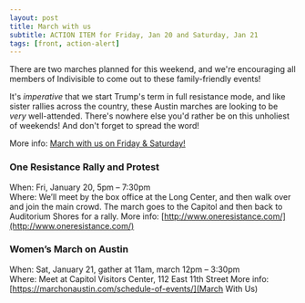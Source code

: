 ```yaml
---
layout: post
title: March with us
subtitle: ACTION ITEM for Friday, Jan 20 and Saturday, Jan 21
tags: [front, action-alert]
---
```


There are two marches planned for this weekend, and we're encouraging all members of Indivisible to come out to these family-friendly events!

It's *imperative* that we start Trump's term in full resistance mode, and like sister rallies across the country, these Austin marches are looking to be *very* well-attended. There's nowhere else you'd rather be on this unholiest of weekends! And don't forget to spread the word!

More info: [March with us on Friday & Saturday!](http://www.indivisibleaustin.com/2017/01/17/march-with-us-on-friday-saturday/)

### One Resistance Rally and Protest

When: Fri, January 20, 5pm – 7:30pm<br />
Where: We’ll meet by the box office at the Long Center, and then walk over and join the main crowd. The march goes to the Capitol and then back to Auditorium Shores for a rally.
More info: [http://www.oneresistance.com/](http://www.oneresistance.com/)

### Women’s March on Austin

When: Sat, January 21, gather at 11am, march 12pm – 3:30pm<br />
Where: Meet at Capitol Visitors Center, 112 East 11th Street
More info: [https://marchonaustin.com/schedule-of-events/](March With Us)

